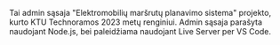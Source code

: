 Tai admin sąsaja "Elektromobilių maršrutų planavimo sistema" projekto, kurto KTU Technoramos 2023 metų renginiui. Admin sąsaja parašyta naudojant Node.js, bei paleidžiama naudojant Live Server per VS Code.
